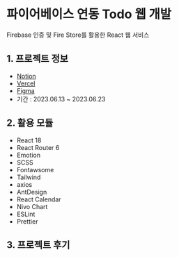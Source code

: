 # 파이어베이스 연동 Todo 웹 개발

Firebase 인증 및 Fire Store를 활용한 React 웹 서비스



## 1. 프로젝트 정보

- [Notion](https://)
- [Vercel](https://)
- [Figma](https://)
- 기간 : 2023.06.13 ~ 2023.06.23

## 2. 활용 모듈

- React 18
- React Router 6
- Emotion
- SCSS
- Fontawsome
- Tailwind
- axios
- AntDesign
- React Calendar
- Nivo Chart
- ESLint
- Prettier

## 3. 프로젝트 후기
